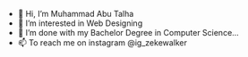 - 👋 Hi, I’m Muhammad Abu Talha
- 👀 I’m interested in Web Designing
- 🌱 I’m done with my Bachelor Degree in Computer Science...
- 📫 To reach me on instagram @ig_zekewalker

<!---
Zekee69/Zekee69 is a ✨ special ✨ repository because its `README.md` (this file) appears on your GitHub profile.
You can click the Preview link to take a look at your changes.
--->
